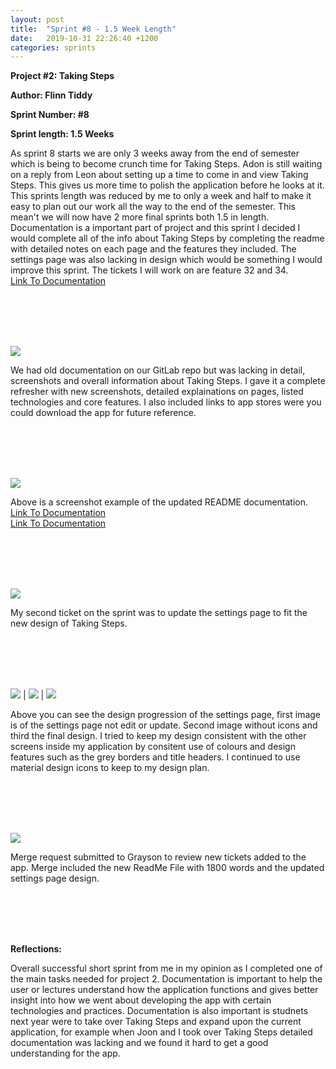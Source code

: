 ```yaml
---
layout: post
title:  "Sprint #8 - 1.5 Week Length"
date:   2019-10-31 22:26:40 +1200
categories: sprints
---
```


**Project #2: Taking Steps**

**Author: Flinn Tiddy**

**Sprint Number: #8**

**Sprint length: 1.5 Weeks**

As sprint 8 starts we are only 3 weeks away from the end of semester which is being to become crunch time for Taking Steps. Adon is still waiting on a reply
from Leon about setting up a time to come in and view Taking Steps. This gives us more time to polish the application before he looks at it. This sprints length was reduced
by me to only a week and half to make it easy to plan out our work all the way to the end of the semester. This mean't we will now have 2 more final sprints both 1.5 in length.
Documentation is a important part of project and this sprint I decided I would complete all of the info about Taking Steps by completing the readme with detailed notes on each page
and the features they included. The settings page was also lacking in design which would be something I would improve this sprint. The tickets I will work on are feature 32 and 34.<Br>
[Link To Documentation](https://gitlab.op-bit.nz/BIT/Project/Mobile-Development/taking-steps/blob/master/README.md)

<br/><br/>
<br/><br/>

![](/assets/feature32.jpg)

We had old documentation on our GitLab repo but was lacking in detail, screenshots and overall information about Taking Steps. I gave it a complete refresher with new screenshots, detailed explainations on pages, listed
technologies and core features. I also included links to app stores were you could download the app for future reference.

<br/><br/>
<br/><br/>

![](/assets/exampleofdoc.jpg)

Above is a screenshot example of the updated README documentation.<br>
[Link To Documentation](https://gitlab.op-bit.nz/BIT/Project/Mobile-Development/taking-steps/blob/master/README.md)<br>
[Link To Documentation](https://gitlab.op-bit.nz/BIT/Project/Mobile-Development/taking-steps/blob/master/README.md)

<br/><br/>
<br/><br/>

![](/assets/feature34.jpg)

My second ticket on the sprint was to update the settings page to fit the new design of Taking Steps. 

<br/><br/>
<br/><br/>

![](/assets/oldsettings.jpg) | ![](/assets/withouticons.jpg) | ![](/assets/newsettings.jpg)

Above you can see the design progression of the settings page, first image is of the settings page not edit or update. Second image without icons and third the final design. I tried to keep my design consistent with the other screens inside my application by consitent use of colours and design features such as the grey borders and title headers. I continued to use material design icons to keep to my design plan.

<br/><br/>
<br/><br/>

![](/assets/mergerequest8.jpg)

Merge request submitted to Grayson to review new tickets added to the app. Merge included the new ReadMe File with 1800 words and the updated settings page design.

<br/><br/>
<br/><br/>

**Reflections:**

Overall successful short sprint from me in my opinion as I completed one of the main tasks needed for project 2. Documentation is important to help the user or lectures understand how the application functions and gives
better insight into how we went about developing the app with certain technologies and practices. Documentation is also important is studnets next year were to take over Taking Steps and expand upon the current application, for example when Joon and I took over Taking Steps detailed documentation was lacking and we found it hard to get a good understanding for the app.


